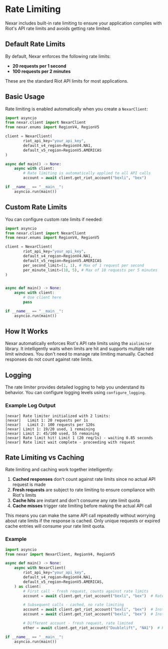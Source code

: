 # Rate Limiting

Nexar includes built-in rate limiting to ensure your application complies with Riot's API rate limits and avoids getting rate limited.

## Default Rate Limits

By default, Nexar enforces the following rate limits:

- **20 requests per 1 second**
- **100 requests per 2 minutes**

These are the standard Riot API limits for most applications.

## Basic Usage

Rate limiting is enabled automatically when you create a `NexarClient`:

```python
import asyncio
from nexar.client import NexarClient
from nexar.enums import RegionV4, RegionV5

client = NexarClient(
        riot_api_key="your_api_key",
        default_v4_region=RegionV4.NA1,
        default_v5_region=RegionV5.AMERICAS
)

async def main() -> None:
    async with client:
        # Rate limiting is automatically applied to all API calls
        account = await client.get_riot_account("bexli", "bex")

if __name__ == "__main__":
    asyncio.run(main())
```

## Custom Rate Limits

You can configure custom rate limits if needed:

```python
import asyncio
from nexar.client import NexarClient
from nexar.enums import RegionV4, RegionV5

client = NexarClient(
        riot_api_key="your_api_key",
        default_v4_region=RegionV4.NA1,
        default_v5_region=RegionV5.AMERICAS
        per_second_limit=(1, 1), # Max of 1 request per second
        per_minute_limit=(10, 5), # Max of 10 requests per 5 minutes
)


async def main() -> None:
    async with client:
        # Use client here
        pass

if __name__ == "__main__":
    asyncio.run(main())
```

## How It Works

Nexar automatically enforces Riot's API rate limits using the `aiolimiter` library. It intelligently waits when limits are hit and supports multiple rate limit windows. You don't need to manage rate limiting manually. Cached responses do not count against rate limits.

## Logging

The rate limiter provides detailed logging to help you understand its behavior. You can configure logging levels using `configure_logging`.

### Example Log Output
```
[nexar] Rate limiter initialized with 2 limits:
[nexar]   Limit 1: 20 requests per 1s
[nexar]   Limit 2: 100 requests per 120s
[nexar] Limit 1: 19/20 used, 1 remaining
[nexar] Limit 2: 45/100 used, 55 remaining
[nexar] Rate limit hit! Limit 1 (20 req/1s) - waiting 0.85 seconds
[nexar] Rate limit wait complete - proceeding with request
```

## Rate Limiting vs Caching

Rate limiting and caching work together intelligently:

1. **Cached responses** don't count against rate limits since no actual API request is made
2. **Fresh requests** are subject to rate limiting to ensure compliance with Riot's limits
3. **Cache hits** are instant and don't consume any rate limit quota
4. **Cache misses** trigger rate limiting before making the actual API call

This means you can make the same API call repeatedly without worrying about rate limits if the response is cached. Only unique requests or expired cache entries will consume your rate limit quota.

### Example
```python
import asyncio
from nexar import NexarClient, RegionV4, RegionV5

async def main() -> None:
    async with NexarClient(
        riot_api_key="your_api_key",
        default_v4_region=RegionV4.NA1,
        default_v5_region=RegionV5.AMERICAS,
    ) as client:
        # First call - fresh request, counts against rate limits
        account = await client.get_riot_account("bexli", "bex")  # Rate limited if needed

        # Subsequent calls - cached, no rate limiting
        account = await client.get_riot_account("bexli", "bex")  # Instant, no rate limit check
        account = await client.get_riot_account("bexli", "bex")  # Instant, no rate limit check

        # Different account - fresh request, rate limited
        other = await client.get_riot_account("Doublelift", "NA1")  # Rate limited if needed

if __name__ == "__main__":
    asyncio.run(main())
```
